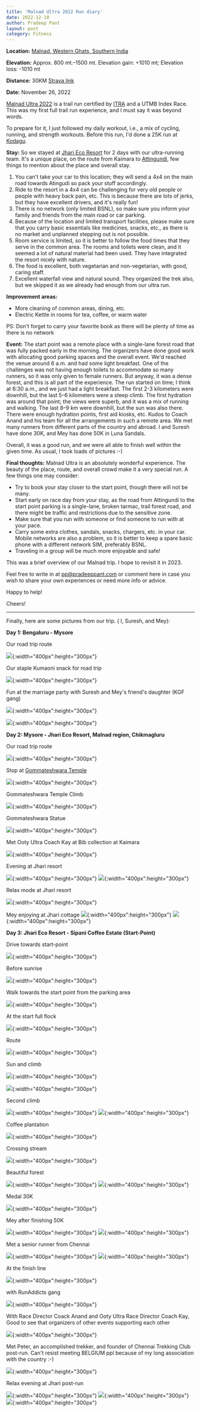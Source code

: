 ```yaml
---
title: 'Malnad Ultra 2022 Run diary'
date: 2022-12-10
author: Pradeep Pant
layout: post
category: Fitness
---
```


**Location:** [Malnad, Western Ghats, Southern India](https://en.wikipedia.org/wiki/Malenadu)

**Elevation:** Approx. 800 mt.–1500 mt. Elevation gain: +1010 mt; Elevation loss: -1010 mt

**Distance:** 30KM [Strava link](https://www.strava.com/activities/8169402700)

**Date:** November 26, 2022

[Malnad Ultra 2022](https://malnadultra.com/) is a trail run certified by [ITRA](https://itra.run/Races/RaceDetails/Malnad.Ultra.Malnad.Ultra.30.K/2023/78406was) and a UTMB Index Race. This was my first full trail run experience, and I must say it was beyond words.

To prepare for it, I just followed my daily workout, i.e., a mix of cycling, running, and strength workouts. Before this run, I'd done a 25K run at [Kodagu](https://www.strava.com/activities/7825696133).

**Stay:**
So we stayed at [Jhari Eco Resort](https://www.google.com/maps/place/Jhari+Eco+Stay/@13.4222058,75.7417142,17z/data=!4m22!1m12!3m11!1s0x3bbad76619c6e1cf:0x3ce3f6c5e78f4a10!2sJhari+Eco+Stay!5m2!4m1!1i2!8m2!3d13.4222058!4d75.7417142!9m1!1b1!16s%2Fg%2F11cp5z5_r0!3m8!1s0x3bbad76619c6e1cf:0x3ce3f6c5e78f4a10!5m2!4m1!1i2!8m2!3d13.4222058!4d75.7417142!16s%2Fg%2F11cp5z5_r0?hl=en-GB&entry=ttu) for 2 days with our ultra-running team. It's a unique place, on the route from Kaimara to [Attingundi](https://en.wikipedia.org/wiki/Attigundi), few things to mention about the place and overall stay.
<ol>
<li>You can't take your car to this location; they will send a 4x4 on the main road towards Atingudi so pack your stuff accordingly. </li>
<li>Ride to the resort in a 4x4 can be challenging for very old people or people with heavy back pain, etc. This is because there are lots of jerks, but they have excellent drivers, and it's really fun!</li>
<li>There is no network (only limited BSNL), so make sure you inform your family and friends from the main road or car parking.</li>
<li>Because of the location and limited transport facilities, please make sure that you carry basic essentials like medicines, snacks, etc., as there is no market and unplanned stepping out is not possible.</li>
<li>Room service is limited, so it is better to follow the food times that they serve in the common area. The rooms and toilets were clean, and it seemed a lot of natural material had been used. They have integrated the resort nicely with nature.</li>
<li>The food is excellent, both vegetarian and non-vegetarian, with good, caring staff. </li>
<li>Excellent waterfall view and natural sound. They organized the trek also, but we skipped it as we already had enough from our ultra run. </li>
</ol>

**Improvement areas:**
<ul>
<li>More cleaning of common areas, dining, etc.</li>
<li>Electric Kettle in rooms for tea, coffee, or warm water</li>
</ul>
PS: Don't forget to carry your favorite book as there will be plenty of time as there is no network 

**Event:** The start point was a remote place with a single-lane forest road that was fully packed early in the morning. The organizers have done good work with allocating good parking spaces and the overall event. We'd reached the venue around 6 a.m. and had some light breakfast. One of the challenges was not having enough toilets to accommodate so many runners, so it was only given to female runners. But anyway, it was a dense forest, and this is all part of the experience. The run started on time; I think at 6:30 a.m., and we just had a light breakfast. The first 2-3 kilometers were downhill, but the last 5–6 kilometers were a steep climb. The first hydration was around that point; the views were superb, and it was a mix of running and walking. The last 8–9 km were downhill, but the sun was also there. There were enough hydration points, first aid kiosks, etc. Kudos to Coach Anand and his team for all the arrangements in such a remote area. We met many runners from different parts of the country and abroad.
I and Suresh have done 30K, and Mey has done 50K in Luna Sandals.

Overall, it was a good run, and we were all able to finish well within the given time. As usual, I took loads of pictures :-)


**Final thoughts:**
Malnad Ultra is an absolutely wonderful experience. The beauty of the place, route, and overall crowd make it a very special run. A few things one may consider:

<ul>
<li>Try to book your stay closer to the start point, though there will not be many. </li>
<li>Start early on race day from your stay, as the road from Attingundi to the start point parking is a single-lane, broken tarmac, trail forest road, and there might be traffic and restrictions due to the sensitive zone. </li>
<li>Make sure that you run with someone or find someone to run with at your pace. </li>
<li>Carry some extra clothes, sandals, snacks, chargers, etc. in your car. Mobile networks are also a problem, so it is better to keep a spare basic phone with a different network SIM, preferably BSNL. </li>
<li>Traveling in a group will be much more enjoyable and safe! </li>
</ul>

This was a brief overview of our Malnad trip. I hope to revisit it in 2023.


Feel free to write in at [pp@pradeeppant.com](mailto:pp@pradeeppant.com) or comment here in case you wish to share your own experiences or need more info or advice.



Happy to help!


Cheers!

-------------------------------------------------------------------------
Finally, here are some pictures from our trip. ( I, Suresh, and Mey):


**Day 1: Bengaluru - Mysore**

Our road trip route

![](/data/images/travel/malnad_ultra_2022/route_map_blr_mysore.jpg){:width="400px":height="300px"}

Our staple Kumaoni snack for road trip

![](/data/images/travel/malnad_ultra_2022/home_made_snacks.jpg){:width="400px":height="300px"}



Fun at the marriage party with Suresh and Mey's friend's daughter (KGF gang)

![](/data/images/travel/malnad_ultra_2022/fun_at_marriage_party.jpg){:width="400px":height="300px"}

![](/data/images/travel/malnad_ultra_2022/fun_at_marriage_party1.jpg){:width="400px":height="300px"}


**Day 2: Mysore - Jhari Eco Resort, Malnad region, Chikmagluru**


Our road trip route

![](/data/images/travel/malnad_ultra_2022/route_map_mysore_jhari.jpg){:width="400px":height="300px"}

Stop at [Gommateshwara Temple](https://en.wikipedia.org/wiki/Gommateshwara_statue)

![](/data/images/travel/malnad_ultra_2022/gommateshwara_front.jpg){:width="400px":height="300px"}

Gommateshwara Temple Climb

![](/data/images/travel/malnad_ultra_2022/gommateshwara_climb.jpg){:width="400px":height="300px"}

Gommateshwara Statue

![](/data/images/travel/malnad_ultra_2022/gommateshwara_statue.jpg){:width="400px":height="300px"}

Met Ooty Ultra Coach Kay at Bib collection at Kaimara

![](/data/images/travel/malnad_ultra_2022/coach_kay_run_addicts.jpg){:width="400px":height="300px"}

Evening at Jhari resort

![](/data/images/travel/malnad_ultra_2022/jhari_view.jpg){:width="400px":height="300px"}
![](/data/images/travel/malnad_ultra_2022/jhari_dinner.jpg){:width="400px":height="300px"}


Relax mode at Jhari resort

![](/data/images/travel/malnad_ultra_2022/relax_at_jhari.jpg){:width="400px":height="300px"}

Mey enjoying at Jhari cottage
![](/data/images/travel/malnad_ultra_2022/jhari_cottage_mey.jpg){:width="400px":height="300px"}
![](/data/images/travel/malnad_ultra_2022/jhari_cottage.jpg){:width="400px":height="300px"}


**Day 3: Jhari Eco Resort - Sipani Coffee Estate (Start-Point)**

Drive towards start-point

![](/data/images/travel/malnad_ultra_2022/route_map_jhari_sipani.jpg){:width="400px":height="300px"}

Before sunrise

![](/data/images/travel/malnad_ultra_2022/towards_start_point.jpg){:width="400px":height="300px"}

Walk towards the start point from the parking area

![](/data/images/travel/malnad_ultra_2022/walk_towards_starting.jpg){:width="400px":height="300px"}

At the start full flock

![](/data/images/travel/malnad_ultra_2022/start_point_full_flock.jpg){:width="400px":height="300px"}

Route 

![](/data/images/travel/malnad_ultra_2022/route_view_open.jpg){:width="400px":height="300px"}

Sun and climb

![](/data/images/travel/malnad_ultra_2022/sun_and_climb.jpg){:width="400px":height="300px"}


![](/data/images/travel/malnad_ultra_2022/second_climb.jpg){:width="400px":height="300px"}

Second climb

![](/data/images/travel/malnad_ultra_2022/route_view_open.jpg){:width="400px":height="300px"}
![](/data/images/travel/malnad_ultra_2022/climb_on.jpg){:width="400px":height="300px"}

Coffee plantation 

![](/data/images/travel/malnad_ultra_2022/coffee_plantation.jpg){:width="400px":height="300px"}

Crossing stream

![](/data/images/travel/malnad_ultra_2022/run_route_river_crossing.jpg){:width="400px":height="300px"}

Beautiful forest

![](/data/images/travel/malnad_ultra_2022/beautiful_forest.jpg){:width="400px":height="300px"}
![](/data/images/travel/malnad_ultra_2022/coffee_beans.jpg){:width="400px":height="300px"}

Medal 30K

![](/data/images/travel/malnad_ultra_2022/medal_30k.jpg){:width="400px":height="300px"}

Mey after finishing 50K 

![](/data/images/travel/malnad_ultra_2022/boss_giving_pose.jpg){:width="400px":height="300px"}
![](/data/images/travel/malnad_ultra_2022/photo_after.jpg){:width="400px":height="300px"}

Met a senior runner from Chennai 

![](/data/images/travel/malnad_ultra_2022/met_senior_runner.jpg){:width="400px":height="300px"}
![](/data/images/travel/malnad_ultra_2022/channai_runner.jpg){:width="400px":height="300px"}

At the finish line

![](/data/images/travel/malnad_ultra_2022/finish_line.jpg){:width="400px":height="300px"}

with RunAddicts gang

![](/data/images/travel/malnad_ultra_2022/bengaluru_start_runner.jpg){:width="400px":height="300px"}

With Race Director Coack Anand and Ooty Ultra Race Director Coach Kay, Good to see that organizers of other events supporting each other

![](/data/images/travel/malnad_ultra_2022/with_coach_anand_kay.jpg){:width="400px":height="300px"}

Met Peter, an accomplished trekker, and founder of Chennai Trekking Club post-run. Can't resist meeting BELGIUM ppl because of my long association with the country :-)

![](/data/images/travel/malnad_ultra_2022/with_peter_bel.jpg){:width="400px":height="300px"}

Relax evening at Jhari post-run

![](/data/images/travel/malnad_ultra_2022/jhari_waterfall.jpg){:width="400px":height="300px"}
![](/data/images/travel/malnad_ultra_2022/jhari_waterfall.jpg){:width="400px":height="300px"}
![](/data/images/travel/malnad_ultra_2022/jhari_waterfall_grp.jpg){:width="400px":height="300px"}
